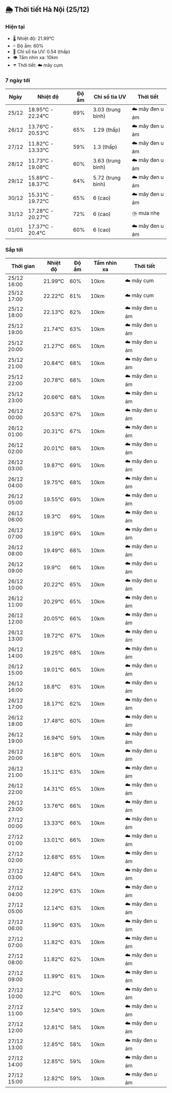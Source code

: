 ## 🌦️ Thời tiết Hà Nội (25/12)

### Hiện tại

- 🌡️ Nhiệt độ: 21.99℃
- 💦 Độ ẩm: 60%
- 🌟 Chỉ số tia UV: 0.54 (thấp)
- 👁️ Tầm nhìn xa: 10km
- ☂️ Thời tiết: ☁️ mây cụm

### 7 ngày tới

| Ngày | Nhiệt độ | Độ ẩm | Chỉ số tia UV | Thời tiết |
| --- | --- | --- | --- | --- |
| 25/12 | 18.95℃ - 22.24℃ | 69% | 3.03 (trung bình) | ☁️ mây đen u ám |
| 26/12 | 13.76℃ - 20.53℃ | 65% | 1.29 (thấp) | ☁️ mây đen u ám |
| 27/12 | 11.82℃ - 13.33℃ | 59% | 1.3 (thấp) | ☁️ mây đen u ám |
| 28/12 | 11.73℃ - 19.08℃ | 60% | 3.63 (trung bình) | ☁️ mây đen u ám |
| 29/12 | 15.89℃ - 18.37℃ | 64% | 5.72 (trung bình) | ☁️ mây đen u ám |
| 30/12 | 15.31℃ - 19.72℃ | 65% | 6 (cao) | ☁️ mây đen u ám |
| 31/12 | 17.28℃ - 20.27℃ | 72% | 6 (cao) | ⛈️ mưa nhẹ |
| 01/01 | 17.37℃ - 20.4℃ | 60% | 6 (cao) | ☁️ mây đen u ám |

### Sắp tới

| Thời gian | Nhiệt độ | Độ ẩm | Tầm nhìn xa | Thời tiết |
| --- | --- | --- | --- | --- |
| 25/12 16:00 | 21.99℃ | 60% | 10km | ☁️ mây cụm |
| 25/12 17:00 | 22.22℃ | 61% | 10km | ☁️ mây cụm |
| 25/12 18:00 | 22.13℃ | 62% | 10km | ☁️ mây đen u ám |
| 25/12 19:00 | 21.74℃ | 63% | 10km | ☁️ mây đen u ám |
| 25/12 20:00 | 21.27℃ | 66% | 10km | ☁️ mây đen u ám |
| 25/12 21:00 | 20.84℃ | 68% | 10km | ☁️ mây đen u ám |
| 25/12 22:00 | 20.78℃ | 68% | 10km | ☁️ mây đen u ám |
| 25/12 23:00 | 20.66℃ | 68% | 10km | ☁️ mây đen u ám |
| 26/12 00:00 | 20.53℃ | 67% | 10km | ☁️ mây đen u ám |
| 26/12 01:00 | 20.31℃ | 67% | 10km | ☁️ mây đen u ám |
| 26/12 02:00 | 20.01℃ | 68% | 10km | ☁️ mây đen u ám |
| 26/12 03:00 | 19.87℃ | 69% | 10km | ☁️ mây đen u ám |
| 26/12 04:00 | 19.75℃ | 68% | 10km | ☁️ mây đen u ám |
| 26/12 05:00 | 19.55℃ | 69% | 10km | ☁️ mây đen u ám |
| 26/12 06:00 | 19.3℃ | 69% | 10km | ☁️ mây đen u ám |
| 26/12 07:00 | 19.19℃ | 69% | 10km | ☁️ mây đen u ám |
| 26/12 08:00 | 19.49℃ | 68% | 10km | ☁️ mây đen u ám |
| 26/12 09:00 | 19.9℃ | 66% | 10km | ☁️ mây đen u ám |
| 26/12 10:00 | 20.22℃ | 65% | 10km | ☁️ mây đen u ám |
| 26/12 11:00 | 20.29℃ | 65% | 10km | ☁️ mây đen u ám |
| 26/12 12:00 | 20.05℃ | 66% | 10km | ☁️ mây đen u ám |
| 26/12 13:00 | 19.72℃ | 67% | 10km | ☁️ mây đen u ám |
| 26/12 14:00 | 19.25℃ | 68% | 10km | ☁️ mây đen u ám |
| 26/12 15:00 | 19.01℃ | 66% | 10km | ☁️ mây đen u ám |
| 26/12 16:00 | 18.8℃ | 63% | 10km | ☁️ mây đen u ám |
| 26/12 17:00 | 18.17℃ | 62% | 10km | ☁️ mây đen u ám |
| 26/12 18:00 | 17.48℃ | 60% | 10km | ☁️ mây đen u ám |
| 26/12 19:00 | 16.94℃ | 59% | 10km | ☁️ mây đen u ám |
| 26/12 20:00 | 16.18℃ | 60% | 10km | ☁️ mây đen u ám |
| 26/12 21:00 | 15.11℃ | 63% | 10km | ☁️ mây đen u ám |
| 26/12 22:00 | 14.31℃ | 65% | 10km | ☁️ mây đen u ám |
| 26/12 23:00 | 13.76℃ | 66% | 10km | ☁️ mây đen u ám |
| 27/12 00:00 | 13.33℃ | 66% | 10km | ☁️ mây đen u ám |
| 27/12 01:00 | 13.01℃ | 66% | 10km | ☁️ mây đen u ám |
| 27/12 02:00 | 12.68℃ | 65% | 10km | ☁️ mây đen u ám |
| 27/12 03:00 | 12.48℃ | 64% | 10km | ☁️ mây đen u ám |
| 27/12 04:00 | 12.29℃ | 63% | 10km | ☁️ mây đen u ám |
| 27/12 05:00 | 12.14℃ | 63% | 10km | ☁️ mây đen u ám |
| 27/12 06:00 | 11.99℃ | 63% | 10km | ☁️ mây đen u ám |
| 27/12 07:00 | 11.82℃ | 63% | 10km | ☁️ mây đen u ám |
| 27/12 08:00 | 11.82℃ | 62% | 10km | ☁️ mây đen u ám |
| 27/12 09:00 | 11.99℃ | 61% | 10km | ☁️ mây đen u ám |
| 27/12 10:00 | 12.2℃ | 60% | 10km | ☁️ mây đen u ám |
| 27/12 11:00 | 12.54℃ | 59% | 10km | ☁️ mây đen u ám |
| 27/12 12:00 | 12.81℃ | 58% | 10km | ☁️ mây đen u ám |
| 27/12 13:00 | 12.85℃ | 58% | 10km | ☁️ mây đen u ám |
| 27/12 14:00 | 12.85℃ | 59% | 10km | ☁️ mây đen u ám |
| 27/12 15:00 | 12.82℃ | 59% | 10km | ☁️ mây đen u ám |
